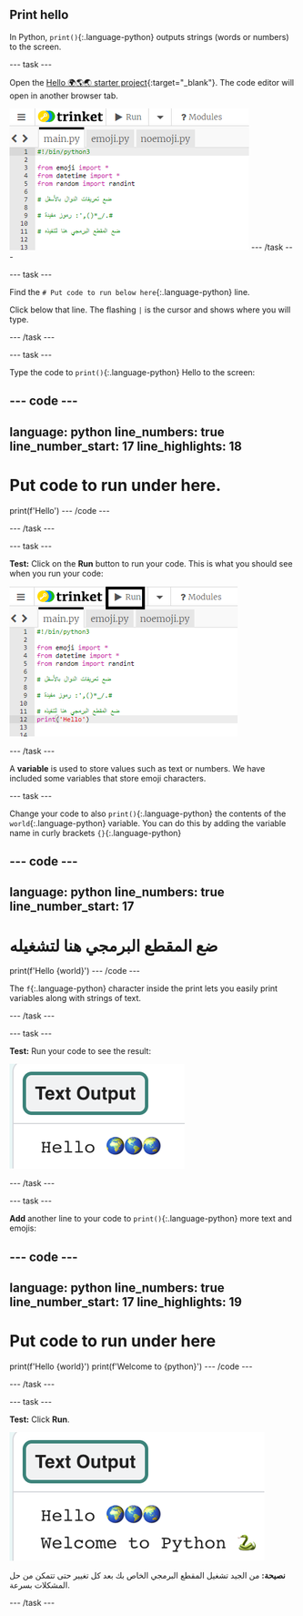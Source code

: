 ## Print hello

In Python, `print()`{:.language-python} outputs strings (words or numbers) to the screen.

--- task ---

Open the [Hello 🌍🌎🌏 starter project](https://editor.raspberrypi.org/en/projects/hello-world-starter){:target="_blank"}. The code editor will open in another browser tab.

![The code editor with project starter code on the left in the code area. على اليمين توجد منطقة الإخراج الفارغة.](images/starter_project.png) --- /task ---

--- task ---

Find the `# Put code to run below here`{:.language-python} line.

Click below that line. The flashing `|` is the cursor and shows where you will type.

--- /task ---

--- task ---

Type the code to `print()`{:.language-python} Hello to the screen:

--- code ---
---
language: python line_numbers: true line_number_start: 17
line_highlights: 18
---
# Put code to run under here.
print(f'Hello') --- /code ---


--- /task ---

--- task ---

**Test:** Click on the **Run** button to run your code. This is what you should see when you run your code:

![The Run icon highlighted with 'Hello' showing in the output area. ](images/run_hello.png)

--- /task ---

A **variable** is used to store values such as text or numbers. We have included some variables that store emoji characters.

--- task ---

Change your code to also `print()`{:.language-python} the contents of the `world`{:.language-python} variable. You can do this by adding the variable name in curly brackets `{}`{:.language-python}


--- code ---
---
language: python line_numbers: true
line_number_start: 17
---
# ضع المقطع البرمجي هنا لتشغيله
print(f'Hello {world}') --- /code ---

The `f`{:.language-python} character inside the print lets you easily print variables along with strings of text.

--- /task ---

--- task ---

**Test:** Run your code to see the result:

![The updated line of code in the code area with the word 'Hello' followed by three world emojis showing in the output area.](images/run_hello_world.png)

--- /task ---

--- task ---

**Add** another line to your code to `print()`{:.language-python} more text and emojis:

--- code ---
---
language: python line_numbers: true line_number_start: 17
line_highlights: 19
---
# Put code to run under here
print(f'Hello {world}') print(f'Welcome to {python}') --- /code ---

--- /task ---

--- task ---

**Test:** Click **Run**.

![The additional line of code in the code editor with the word 'Hello' followed by three world emojis and the words 'Welcome to' followed by an emoji snake and keyboard showing in the output area.](images/run_multiple.png)

**نصيحة:** من الجيد تشغيل المقطع البرمجي الخاص بك بعد كل تغيير حتى تتمكن من حل المشكلات بسرعة.


--- /task ---


